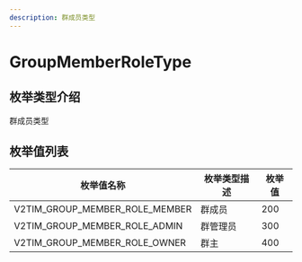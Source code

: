 ```yaml
---
description: 群成员类型
---
```


# GroupMemberRoleType

## 枚举类型介绍

群成员类型

## 枚举值列表

| 枚举值名称                              | 枚举类型描述 | 枚举值 |
| ---------------------------------- | ------ | --- |
| V2TIM\_GROUP\_MEMBER\_ROLE\_MEMBER | 群成员    | 200 |
| V2TIM\_GROUP\_MEMBER\_ROLE\_ADMIN  | 群管理员   | 300 |
| V2TIM\_GROUP\_MEMBER\_ROLE\_OWNER  | 群主     | 400 |
